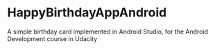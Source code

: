 # HappyBirthdayAppAndroid
A simple birthday card implemented in Android Studio, for the Android Development course in Udacity

